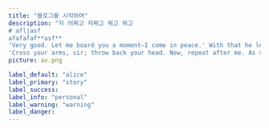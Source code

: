```yaml
---
title: "블로그를 시작하며"
description: "자 어쩌고 저쩌고 뭐고 뭐고
# afljasf
afafafaf**asf**    
'Very good. Let me board you a moment—I come in peace.' With that he leaped from the canoe, swam to the boat; and climbing the gunwale, stood face to face with the captain.
'Cross your arms, sir; throw back your head. Now, repeat after me. As soon as Steelkilt leaves me, I swear to beach this boat on yonder island, and remain there six days. If I do not, may lightning strike me!'A pretty scholar,' laughed the Lakeman. 'Adios, Senor!' and leaping into the sea, he swam back to his comrades."
picture: av.png

label_default: "alice" 
label_primary: "story"
label_success: 
label_info: "personal"
label_warning: "warning"
label_danger: 
---
```

